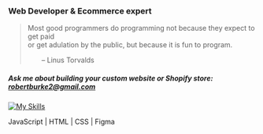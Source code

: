 ### Web Developer & Ecommerce expert

>Most good programmers do programming not because they expect to get paid <br />
or get adulation by the public, but because it is fun to program.
>
>  – Linus Torvalds


##### Ask me about building your custom website or Shopify store: <robertburke2@gmail.com> 


[![My Skills](https://skillicons.dev/icons?i=js,html,css,figma)](https://skillicons.dev) 

JavaScript | HTML | CSS | Figma


